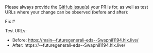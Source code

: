 Please always provide the [GitHub issue(s)](../issues) your PR is for, as well as test URLs where your change can be observed (before and after):

Fix #<gh-issue-id>

Test URLs:
- Before: https://main--futuregenerali-eds--Swapnil1194.hlx.live/
- After: https://<branch>--futuregenerali-eds--Swapnil1194.hlx.live/
